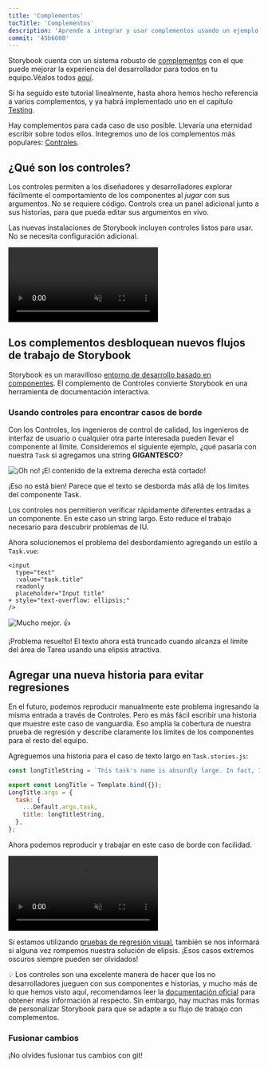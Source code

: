 ```yaml
---
title: 'Complementos'
tocTitle: 'Complementos'
description: 'Aprende a integrar y usar complementos usando un ejemplo popular'
commit: '45b6600'
---
```


Storybook cuenta con un sistema robusto de [complementos](https://storybook.js.org/docs/vue/configure/storybook-addons) con el que puede mejorar la experiencia del desarrollador para todos en tu equipo.Véalos todos [aquí](https://storybook.js.org/addons).

Si ha seguido este tutorial linealmente, hasta ahora hemos hecho referencia a varios complementos, y ya habrá implementado uno en el capítulo [Testing](/intro-to-storybook/vue/es/test/).

Hay complementos para cada caso de uso posible. Llevaría una eternidad escribir sobre todos ellos. Integremos uno de los complementos más populares: [Controles](https://storybook.js.org/docs/vue/essentials/controls).


## ¿Qué son los controles?

Los controles permiten a los diseñadores y desarrolladores explorar fácilmente el comportamiento de los componentes al _jugar_ con sus argumentos. No se requiere código. Controls crea un panel adicional junto a sus historias, para que pueda editar sus argumentos en vivo.

Las nuevas instalaciones de Storybook incluyen controles listos para usar. No se necesita configuración adicional.

<video autoPlay muted playsInline loop>
  <source
    src="/intro-to-storybook/controls-in-action.mp4"
    type="video/mp4"
  />
</video>

## Los complementos desbloquean nuevos flujos de trabajo de Storybook

Storybook es un maravilloso [entorno de desarrollo basado en componentes](https://www.componentdriven.org/). El complemento de Controles convierte Storybook en una herramienta de documentación interactiva.

### Usando controles para encontrar casos de borde

Con los Controles, los ingenieros de control de calidad, los ingenieros de interfaz de usuario o cualquier otra parte interesada pueden llevar el componente al límite. Consideremos el siguiente ejemplo, ¿qué pasaría con nuestra `Task` si agregamos una string **GIGANTESCO**?

![¡Oh no! ¡El contenido de la extrema derecha está cortado!](/intro-to-storybook/task-edge-case.png)

¡Eso no está bien! Parece que el texto se desborda más allá de los límites del componente Task.

Los controles nos permitieron verificar rápidamente diferentes entradas a un componente. En este caso un string largo. Esto reduce el trabajo necesario para descubrir problemas de IU.

Ahora solucionemos el problema del desbordamiento agregando un estilo a `Task.vue`:

```diff:title=src/components/Task.vue
<input
  type="text"
  :value="task.title"
  readonly
  placeholder="Input title"
+ style="text-overflow: ellipsis;"
/>
```

![Mucho mejor.](/intro-to-storybook/edge-case-solved-with-controls.png) 👍

¡Problema resuelto! El texto ahora está truncado cuando alcanza el límite del área de Tarea usando una elipsis atractiva.

## Agregar una nueva historia para evitar regresiones

En el futuro, podemos reproducir manualmente este problema ingresando la misma entrada a través de Controles. Pero es más fácil escribir una historia que muestre este caso de vanguardia. Eso amplía la cobertura de nuestra prueba de regresión y describe claramente los límites de los componentes para el resto del equipo.

Agreguemos una historia para el caso de texto largo en `Task.stories.js`:

```js:title=src/components/Task.stories.js
const longTitleString = `This task's name is absurdly large. In fact, I think if I keep going I might end up with content overflow. What will happen? The star that represents a pinned task could have text overlapping. The text could cut-off abruptly when it reaches the star. I hope not!`;

export const LongTitle = Template.bind({});
LongTitle.args = {
  task: {
    ...Default.args.task,
    title: longTitleString,
  },
};
```

Ahora podemos reproducir y trabajar en este caso de borde con facilidad.

<video autoPlay muted playsInline loop>
  <source
    src="/intro-to-storybook/task-stories-long-title.mp4"
    type="video/mp4"
  />
</video>

Si estamos utilizando [pruebas de regresión visual](/intro-to-storybook/vue/es/test/), también se nos informará si alguna vez rompemos nuestra solución de elipsis. ¡Esos casos extremos oscuros siempre pueden ser olvidados!

<div class="aside"><p>💡 Los controles son una excelente manera de hacer que los no desarrolladores jueguen con sus componentes e historias, y mucho más de lo que hemos visto aquí, recomendamos leer la <a href="https://storybook.js.org/docs/vue/essentials/controls">documentación oficial</a> para obtener más información al respecto. Sin embargo, hay muchas más formas de personalizar Storybook para que se adapte a su flujo de trabajo con complementos.</div>

### Fusionar cambios

¡No olvides fusionar tus cambios con git!
